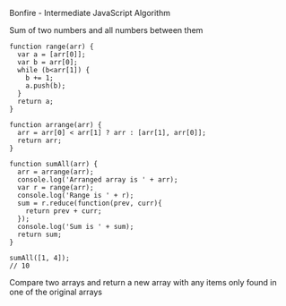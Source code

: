 Bonfire - Intermediate JavaScript Algorithm

Sum of two numbers and all numbers between them
````
function range(arr) {
  var a = [arr[0]]; 
  var b = arr[0];
  while (b<arr[1]) {
    b += 1;
    a.push(b);
  }
  return a;
}

function arrange(arr) {
  arr = arr[0] < arr[1] ? arr : [arr[1], arr[0]];
  return arr;
}

function sumAll(arr) {
  arr = arrange(arr);
  console.log('Arranged array is ' + arr);
  var r = range(arr);
  console.log('Range is ' + r);
  sum = r.reduce(function(prev, curr){ 
    return prev + curr;
  });
  console.log('Sum is ' + sum);
  return sum;
}

sumAll([1, 4]);
// 10
````

Compare two arrays and return a new array with any items 
only found in one of the original arrays

````
````
